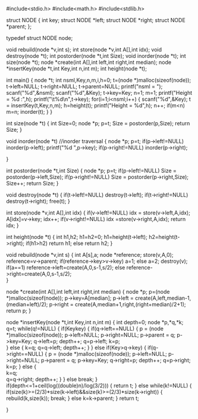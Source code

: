 #include<stdio.h>
#include<math.h>
#include<stdlib.h>

struct NODE {
		int key;
		struct NODE *left;
		struct NODE *right;
		struct NODE *parent;
	    };
	    
typedef struct NODE node;


void rebuild(node *v,int s);
int store(node *v,int A[],int idx);
void destroy(node *t);
int postorder(node *t,int Size);
void inorder(node *t);
int size(node *t);
node *create(int A[],int left,int right,int median);
node *insertKey(node *t,int Key,int n,int m);
int height(node *t);


int main()
{
	node *t;
	int nsml,Key,n,m,i,h=0;
	t=(node *)malloc(sizeof(node));
	t->left=NULL;
	t->right=NULL;
	t->parent=NULL;
	printf("nsml = ");
	scanf("%d",&nsml);
	scanf("%d",&Key);
	t->key=Key;
	n=1;
	m=1;
	printf("Height = %d :",h);
	printf("\t%d\n",t->key);
	for(i=1;i<nsml;i++)
	{
		scanf("%d",&Key);
		t = insertKey(t,Key,n,m);
		h=height(t);
		printf("Height = %d",h);
		n++;
		if(m<n)
			m=n;
		inorder(t);
	}
}
	
int size(node *t)
{
	int Size=0;
	node *p;
	p=t;
	Size = postorder(p,Size);
	return Size;
}	
	
void inorder(node *t)		//inorder traversal
{
	node *p;
	p=t;
	if(p->left!=NULL)
		inorder(p->left);
	printf("%d ",p->key);
	if(p->right!=NULL)
		inorder(p->right);
	
}

int postorder(node *t,int Size)
{
	node *p;
	p=t;
	if(p->left!=NULL)
		Size = postorder(p->left,Size);
	if(p->right!=NULL)
		Size = postorder(p->right,Size);
	Size++;
	return Size;
}


void destroy(node *t)
{
	if(t->left!=NULL)
		destroy(t->left);
	if(t->right!=NULL)
		destroy(t->right);
	free(t);
}

int store(node *v,int A[],int idx)
{
	if(v->left!=NULL)
		idx = store(v->left,A,idx);
	A[idx]=v->key;
	idx++;
	if(v->right!=NULL)
		idx =store(v->right,A,idx);
	return idx;
}	


int height(node *t)
{
	int h1,h2;
	h1=h2=0;
	h1=height(t->left);
	h2=height(t->right);
	if(h1>h2)
		return h1;
	else 
		return h2;
}
	
	
void rebuild(node *v,int s)
{
	int A[s],a;
	node *reference;
	store(v,A,0);
	reference=v->parent;
	if(reference->key>v->key)
		a=1;
	else
		a=2;
	destroy(v);
	if(a==1)
		reference->left=create(A,0,s-1,s/2);
	else
		reference->right=create(A,0,s-1,s/2);	
}
	
node *create(int A[],int left,int right,int median)
{
	node *p;
	p=(node *)malloc(sizeof(node));
	p->key=A[median];
	p->left = create(A,left,median-1,(median+left)/2);
	p->right = create(A,median+1,right,(right+median)/2+1);
	return p;
}

node *insertKey(node *t,int Key,int n,int m)
{
	int depth=0;
	node *p,*q,*k;
	q=t;
	while(q!=NULL)
	{
		if(Key<q->key)
		{
			if(q->left==NULL)
			{
				p = (node *)malloc(sizeof(node));
				p->left=NULL;
				p->right=NULL;
				p->parent = q;
				p->key=Key;
				q->left=p;
				depth++;
				q=p->left;
				k=p;	
			}
			else 
			{
				k=q;
				q=q->left;
				depth++;
			}
		}
		else if(Key>q->key)
		{
			if(q->right==NULL)
			{
				p = (node *)malloc(sizeof(node));
				p->left=NULL;
				p->right=NULL;
				p->parent = q;
				p->key=Key;
				q->right=p;
				depth++;
				q=p->right;
				k=p;
			}
			else 
			{	
				k=q;	
				q=q->right;
				depth++;
			}
		}
		else 
			break;
	}	
	if(depth<=1+ceil(log((double)n)/log(3/2)))
	{
		return t;
	}
	else
		while(k!=NULL)
		{
			if(size(k)>=(2/3)*size(k->left)&&size(k)>=(2/3)*size(k->right))
			{
				rebuild(k,size(k));
				break;
			}
			else
				k=k->parent;
		}
	return t;
		
	
}



